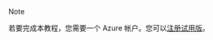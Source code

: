﻿
> [!NOTE]
> 若要完成本教程，您需要一个 Azure 帐户。您可以<a href="https://www.azure.cn/pricing/1rmb-trial/" target="_blank">注册试用版</a>。
<!--HONumber=41-->